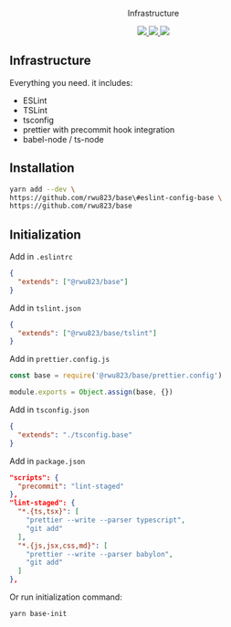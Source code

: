 <p align="center">
  Infrastructure
</p>
<p align="center">
  <a href="https://circleci.com/gh/rwu823/base" alt="Build Status">
    <img src="https://circleci.com/gh/rwu823/base.svg" />
  </a>
  <a href="https://codecov.io/gh/rwu823/base" alt="Coverage">
    <img src="https://img.shields.io/codecov/c/github/rwu823/base/BRANCH.svg?style=flat-square&" />
  </a>
  <img src="https://img.shields.io/github/license/rwu823/base.svg?style=flat-square&" />
</p>

## Infrastructure

Everything you need. it includes:

* ESLint
* TSLint
* tsconfig
* prettier with precommit hook integration
* babel-node / ts-node

## Installation

```sh
yarn add --dev \
https://github.com/rwu823/base\#eslint-config-base \
https://github.com/rwu823/base
```

## Initialization

Add in `.eslintrc`

```json
{
  "extends": ["@rwu823/base"]
}
```

Add in `tslint.json`

```json
{
  "extends": ["@rwu823/base/tslint"]
}
```

Add in `prettier.config.js`

```js
const base = require('@rwu823/base/prettier.config')

module.exports = Object.assign(base, {})
```

Add in `tsconfig.json`

```json
{
  "extends": "./tsconfig.base"
}
```

Add in `package.json`

```json
"scripts": {
  "precommit": "lint-staged"
},
"lint-staged": {
  "*.{ts,tsx}": [
    "prettier --write --parser typescript",
    "git add"
  ],
  "*.{js,jsx,css,md}": [
    "prettier --write --parser babylon",
    "git add"
  ]
},
```

Or run initialization command:

```sh
yarn base-init
```

